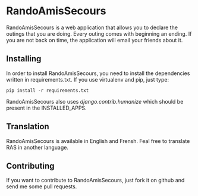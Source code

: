 RandoAmisSecours
================

RandoAmisSecours is a web application that allows you to declare the outings
that you are doing. Every outing comes with beginning an ending. If you are not
back on time, the application will email your friends about it.


Installing
----------

In order to install RandoAmisSecours, you need to install the dependencies
written in requirements.txt. If you use virtualenv and pip, just type:

    pip install -r requirements.txt

RandoAmisSecours also uses *django.contrib.humanize* which should be present
in the INSTALLED_APPS.


Translation
-----------

RandoAmisSecours is available in English and Frensh. Feal free to translate RAS
in another language.


Contributing
------------

If you want to contribute to RandoAmisSecours, just fork it on github and send
me some pull requests.
